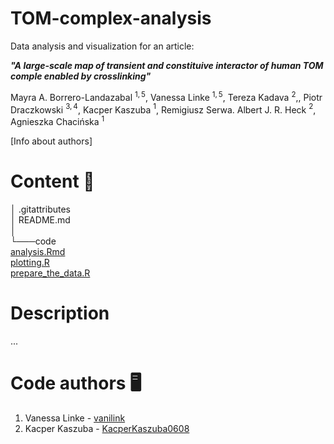 # TOM-complex-analysis
Data analysis and visualization for an article:

***"A large-scale map of transient and constituive interactor of human TOM comple enabled by crosslinking"***

Mayra A. Borrero-Landazabal $^{1,5}$, Vanessa Linke $^{1,5}$, Tereza Kadava $^{2}$,, Piotr Draczkowski $^{3,4}$, 
Kacper Kaszuba $^{1}$, Remigiusz Serwa. Albert J. R. Heck $^{2}$, Agnieszka Chacińska $^{1}$

[Info about authors]

# Content 📁

│   .gitattributes <br>
│   README.md <br>
│ <br>
└───code <br>
        [analysis.Rmd](./code/analysis.Rmd) <br>
        [plotting.R](./code/plotting.R) <br>
        [prepare_the_data.R](./code/prepare_the_data.R)

# Description

...

# Code authors 🖥️

1. Vanessa Linke - [vanilink](https://github.com/vanilink)
2. Kacper Kaszuba - [KacperKaszuba0608](https://github.com/KacperKaszuba0608)